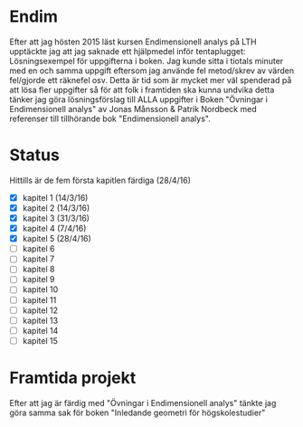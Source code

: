 ﻿# Endim
Efter att jag hösten 2015 läst kursen Endimensionell analys på LTH upptäckte jag att jag saknade ett hjälpmedel inför tentaplugget: Lösningsexempel för uppgifterna i boken. Jag kunde sitta i tiotals minuter med en och samma uppgift eftersom jag använde fel metod/skrev av värden fel/gjorde ett räknefel osv. Detta är tid som är mycket mer väl spenderad på att lösa fler uppgifter så för att folk i framtiden ska kunna undvika detta tänker jag göra lösningsförslag till ALLA uppgifter i Boken "Övningar i Endimensionell analys" av Jonas Månsson & Patrik Nordbeck med referenser till tillhörande bok "Endimensionell analys".
# Status
Hittills är de fem första kapitlen färdiga (28/4/16)
- [x] kapitel 1 (14/3/16)
- [x] kapitel 2 (14/3/16)
- [x] kapitel 3 (31/3/16)
- [x] kapitel 4 (7/4/16)
- [x] kapitel 5 (28/4/16)
- [ ] kapitel 6
- [ ] kapitel 7
- [ ] kapitel 8
- [ ] kapitel 9
- [ ] kapitel 10
- [ ] kapitel 11
- [ ] kapitel 12
- [ ] kapitel 13
- [ ] kapitel 14
- [ ] kapitel 15

# Framtida projekt
Efter att jag är färdig med "Övningar i Endimensionell analys" tänkte jag göra samma sak för boken "Inledande geometri för högskolestudier"
